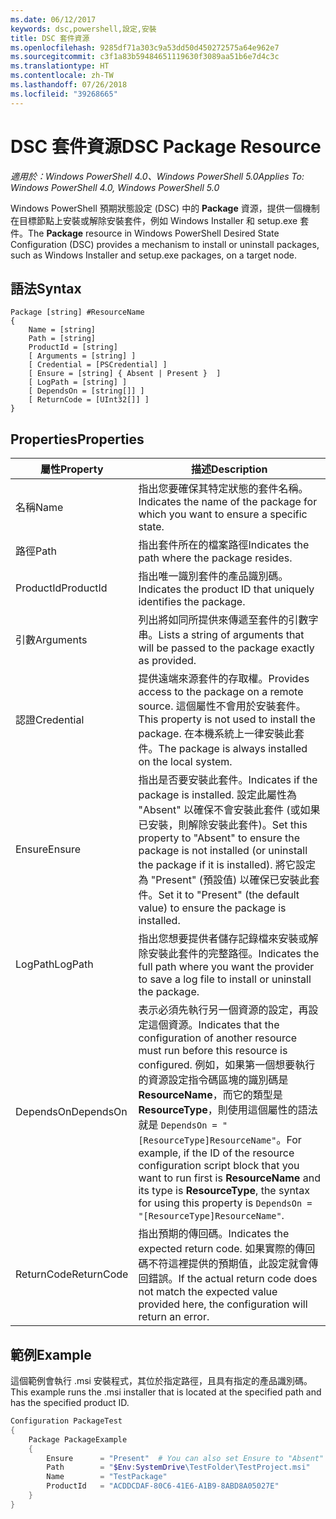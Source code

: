 ```yaml
---
ms.date: 06/12/2017
keywords: dsc,powershell,設定,安裝
title: DSC 套件資源
ms.openlocfilehash: 9285df71a303c9a53dd50d450272575a64e962e7
ms.sourcegitcommit: c3f1a83b59484651119630f3089aa51b6e7d4c3c
ms.translationtype: HT
ms.contentlocale: zh-TW
ms.lasthandoff: 07/26/2018
ms.locfileid: "39268665"
---
```

# <a name="dsc-package-resource"></a><span data-ttu-id="6c540-103">DSC 套件資源</span><span class="sxs-lookup"><span data-stu-id="6c540-103">DSC Package Resource</span></span>

<span data-ttu-id="6c540-104">_適用於：Windows PowerShell 4.0、Windows PowerShell 5.0_</span><span class="sxs-lookup"><span data-stu-id="6c540-104">_Applies To: Windows PowerShell 4.0, Windows PowerShell 5.0_</span></span>

<span data-ttu-id="6c540-105">Windows PowerShell 預期狀態設定 (DSC) 中的 **Package** 資源，提供一個機制在目標節點上安裝或解除安裝套件，例如 Windows Installer 和 setup.exe 套件。</span><span class="sxs-lookup"><span data-stu-id="6c540-105">The **Package** resource in Windows PowerShell Desired State Configuration (DSC) provides a mechanism to install or uninstall packages, such as Windows Installer and setup.exe packages, on a target node.</span></span>

## <a name="syntax"></a><span data-ttu-id="6c540-106">語法</span><span class="sxs-lookup"><span data-stu-id="6c540-106">Syntax</span></span>

```
Package [string] #ResourceName
{
    Name = [string]
    Path = [string]
    ProductId = [string]
    [ Arguments = [string] ]
    [ Credential = [PSCredential] ]
    [ Ensure = [string] { Absent | Present }  ]
    [ LogPath = [string] ]
    [ DependsOn = [string[]] ]
    [ ReturnCode = [UInt32[]] ]
}
```

## <a name="properties"></a><span data-ttu-id="6c540-107">Properties</span><span class="sxs-lookup"><span data-stu-id="6c540-107">Properties</span></span>

| <span data-ttu-id="6c540-108">屬性</span><span class="sxs-lookup"><span data-stu-id="6c540-108">Property</span></span> | <span data-ttu-id="6c540-109">描述</span><span class="sxs-lookup"><span data-stu-id="6c540-109">Description</span></span> |
| --- | --- |
| <span data-ttu-id="6c540-110">名稱</span><span class="sxs-lookup"><span data-stu-id="6c540-110">Name</span></span>| <span data-ttu-id="6c540-111">指出您要確保其特定狀態的套件名稱。</span><span class="sxs-lookup"><span data-stu-id="6c540-111">Indicates the name of the package for which you want to ensure a specific state.</span></span>|
| <span data-ttu-id="6c540-112">路徑</span><span class="sxs-lookup"><span data-stu-id="6c540-112">Path</span></span>| <span data-ttu-id="6c540-113">指出套件所在的檔案路徑</span><span class="sxs-lookup"><span data-stu-id="6c540-113">Indicates the path where the package resides.</span></span>|
| <span data-ttu-id="6c540-114">ProductId</span><span class="sxs-lookup"><span data-stu-id="6c540-114">ProductId</span></span>| <span data-ttu-id="6c540-115">指出唯一識別套件的產品識別碼。</span><span class="sxs-lookup"><span data-stu-id="6c540-115">Indicates the product ID that uniquely identifies the package.</span></span>|
| <span data-ttu-id="6c540-116">引數</span><span class="sxs-lookup"><span data-stu-id="6c540-116">Arguments</span></span>| <span data-ttu-id="6c540-117">列出將如同所提供來傳遞至套件的引數字串。</span><span class="sxs-lookup"><span data-stu-id="6c540-117">Lists a string of arguments that will be passed to the package exactly as provided.</span></span>|
| <span data-ttu-id="6c540-118">認證</span><span class="sxs-lookup"><span data-stu-id="6c540-118">Credential</span></span>| <span data-ttu-id="6c540-119">提供遠端來源套件的存取權。</span><span class="sxs-lookup"><span data-stu-id="6c540-119">Provides access to the package on a remote source.</span></span> <span data-ttu-id="6c540-120">這個屬性不會用於安裝套件。</span><span class="sxs-lookup"><span data-stu-id="6c540-120">This property is not used to install the package.</span></span> <span data-ttu-id="6c540-121">在本機系統上一律安裝此套件。</span><span class="sxs-lookup"><span data-stu-id="6c540-121">The package is always installed on the local system.</span></span>|
| <span data-ttu-id="6c540-122">Ensure</span><span class="sxs-lookup"><span data-stu-id="6c540-122">Ensure</span></span>| <span data-ttu-id="6c540-123">指出是否要安裝此套件。</span><span class="sxs-lookup"><span data-stu-id="6c540-123">Indicates if the package is installed.</span></span> <span data-ttu-id="6c540-124">設定此屬性為 "Absent" 以確保不會安裝此套件 (或如果已安裝，則解除安裝此套件)。</span><span class="sxs-lookup"><span data-stu-id="6c540-124">Set this property to "Absent" to ensure the package is not installed (or uninstall the package if it is installed).</span></span> <span data-ttu-id="6c540-125">將它設定為 "Present" (預設值) 以確保已安裝此套件。</span><span class="sxs-lookup"><span data-stu-id="6c540-125">Set it to "Present" (the default value) to ensure the package is installed.</span></span>|
| <span data-ttu-id="6c540-126">LogPath</span><span class="sxs-lookup"><span data-stu-id="6c540-126">LogPath</span></span>| <span data-ttu-id="6c540-127">指出您想要提供者儲存記錄檔來安裝或解除安裝此套件的完整路徑。</span><span class="sxs-lookup"><span data-stu-id="6c540-127">Indicates the full path where you want the provider to save a log file to install or uninstall the package.</span></span>|
| <span data-ttu-id="6c540-128">DependsOn</span><span class="sxs-lookup"><span data-stu-id="6c540-128">DependsOn</span></span> | <span data-ttu-id="6c540-129">表示必須先執行另一個資源的設定，再設定這個資源。</span><span class="sxs-lookup"><span data-stu-id="6c540-129">Indicates that the configuration of another resource must run before this resource is configured.</span></span> <span data-ttu-id="6c540-130">例如，如果第一個想要執行的資源設定指令碼區塊的識別碼是 **ResourceName**，而它的類型是 **ResourceType**，則使用這個屬性的語法就是 `DependsOn = "[ResourceType]ResourceName"`。</span><span class="sxs-lookup"><span data-stu-id="6c540-130">For example, if the ID of the resource configuration script block that you want to run first is **ResourceName** and its type is **ResourceType**, the syntax for using this property is `DependsOn = "[ResourceType]ResourceName"`.</span></span>|
| <span data-ttu-id="6c540-131">ReturnCode</span><span class="sxs-lookup"><span data-stu-id="6c540-131">ReturnCode</span></span>| <span data-ttu-id="6c540-132">指出預期的傳回碼。</span><span class="sxs-lookup"><span data-stu-id="6c540-132">Indicates the expected return code.</span></span> <span data-ttu-id="6c540-133">如果實際的傳回碼不符這裡提供的預期值，此設定就會傳回錯誤。</span><span class="sxs-lookup"><span data-stu-id="6c540-133">If the actual return code does not match the expected value provided here, the configuration will return an error.</span></span>|

## <a name="example"></a><span data-ttu-id="6c540-134">範例</span><span class="sxs-lookup"><span data-stu-id="6c540-134">Example</span></span>

<span data-ttu-id="6c540-135">這個範例會執行 .msi 安裝程式，其位於指定路徑，且具有指定的產品識別碼。</span><span class="sxs-lookup"><span data-stu-id="6c540-135">This example runs the .msi installer that is located at the specified path and has the specified product ID.</span></span>

```powershell
Configuration PackageTest
{
    Package PackageExample
    {
        Ensure      = "Present"  # You can also set Ensure to "Absent"
        Path        = "$Env:SystemDrive\TestFolder\TestProject.msi"
        Name        = "TestPackage"
        ProductId   = "ACDDCDAF-80C6-41E6-A1B9-8ABD8A05027E"
    }
}
```